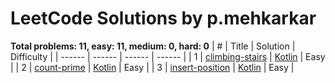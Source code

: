 # LeetCode Solutions by p.mehkarkar
**Total problems: 11, easy: 11, medium: 0, hard: 0**
| # | Title | Solution | Difficulty |
| ------ | ------ | ------ | ------ |
| 1 | [climbing-stairs](https://leetcode.com/problems/climbing-stairs/description/) | [Kotlin](./src/main/kotlin/ClimbingStairs.kt) | Easy |
| 2 | [count-prime](https://leetcode.com/problems) | [Kotlin](./src/main/kotlin/CountPrime.kt) | Easy |
| 3 | [insert-position](https://leetcode.com/problems) | [Kotlin](./src/main/kotlin/InsertPosition.kt) | Easy |